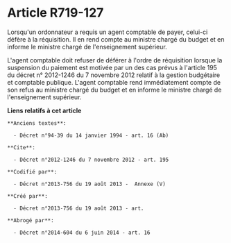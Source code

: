 # Article R719-127

Lorsqu'un ordonnateur a requis un agent comptable de payer, celui-ci défère à la réquisition. Il en rend compte au ministre
chargé du budget et en informe le ministre chargé de l'enseignement supérieur.

L'agent comptable doit refuser de déférer à l'ordre de réquisition lorsque la suspension du paiement est motivée par un des
cas prévus à l'article 195 du décret n° 2012-1246 du 7 novembre 2012 relatif à la gestion budgétaire et comptable publique.
L'agent comptable rend immédiatement compte de son refus au ministre chargé du budget et en informe le ministre chargé de
l'enseignement supérieur.

**Liens relatifs à cet article**

	**Anciens textes**:

	  - Décret n°94-39 du 14 janvier 1994 - art. 16 (Ab)

	**Cite**:

	  - Décret n°2012-1246 du 7 novembre 2012 - art. 195

	**Codifié par**:

	  - Décret n°2013-756 du 19 août 2013 -  Annexe (V)

	**Créé par**:

	  - Décret n°2013-756 du 19 août 2013 - art.

	**Abrogé par**:

	  - Décret n°2014-604 du 6 juin 2014 - art. 16
